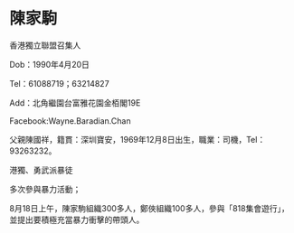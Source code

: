 # 陳家駒

香港獨立聯盟召集人

Dob：1990年4月20日

Tel：61088719；63214827

Add：北角繼園台富雅花園金栢閣19E

Facebook:Wayne.Baradian.Chan

父親陳國祥，籍貫：深圳寶安，1969年12月8日出生，職業：司機，Tel：93263232。

港獨、勇武派暴徒

多次參與暴力活動；

8月18日上午，陳家駒組織300多人，鄭俠組織100多人，參與「818集會遊行」，並提出要積極充當暴力衝擊的帶頭人。

